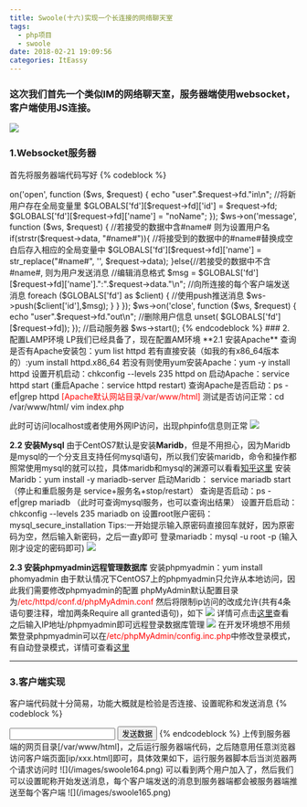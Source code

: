 ```yaml
---
title: Swoole(十六)实现一个长连接的网络聊天室
tags:
  - php项目
  - swoole
date: 2018-02-21 19:09:56
categories: ItEassy
---
```


### 这次我们首先一个类似IM的网络聊天室，服务器端使用websocket，客户端使用JS连接。
![](/images/swoole.jpg)

### 1.Websocket服务器
首先将服务器端代码写好
{% codeblock %}
<?php

//创建Websocket服务器
$ws = new swoole_websocket_server("0.0.0.0", 9501);

//on监听事件函数 open/message/close
$ws->on('open', function ($ws, $request) {
    echo "user".$request->fd."in\n";
    //将新用户存在全局变量里
    $GLOBALS['fd'][$request->fd]['id'] = $request->fd;
    $GLOBALS['fd'][$request->fd]['name'] = "noName";
});

$ws->on('message', function ($ws, $request) {
    //若接受的数据中含#name# 则为设置用户名
    if(strstr($request->data, "#name#")){
    	//将接受到的数据中的#name#替换成空白后存入相应的全局变量中
    	$GLOBALS['fd'][$request->fd]['name'] = str_replace("#name#", '', $request->data);
    }else{//若接受的数据中不含#name#, 则为用户发送消息
    	//编辑消息格式
    	$msg =  $GLOBALS['fd'][$request->fd]['name'].":".$request->data."\n";
    	//向所连接的每个客户端发送消息
    	foreach ($GLOBALS['fd'] as $client) {
    		//使用push推送消息
    		$ws->push($client['id'],$msg);
    	}

    }
});

$ws->on('close', function ($ws, $request) {
     echo "user".$request->fd."out\n";
     //删除用户信息
     unset( $GLOBALS['fd'][$request->fd]);
});

//启动服务器
$ws->start();
{% endcodeblock %}

### 2.配置LAMP环境
LP我们已经具备了，现在配置AM环境
**2.1 安装Apache**
查询是否有Apache安装包：yum list httpd
若有直接安装（如我的有x86_64版本的）:yum install httpd.x86_64
若没有则使用yum安装Apache：yum -y install httpd
设置开机启动：chkconfig --levels 235 httpd on
启动Apache：service httpd start
(重启Apache：service httpd restart)
查询Apache是否启动：ps -ef|grep httpd
 <font color='red'>[Apache默认网站目录/var/www/html]</font>
测试是否访问正常：cd /var/www/html/
vim index.php
<?php
   phpinfo();
?>
此时可访问localhost或者使用外网IP访问，出现phpinfo信息则正常
![](/images/swoole160.png)

**2.2 安装Mysql**
由于CentOS7默认是安装**Maridb**，但是不用担心，因为Maridb是mysql的一个分支且支持任何mysql语句，所以我们安装maridb，命令和操作都照常使用mysql的就可以拉，具体maridb和mysql的渊源可以看看[知乎这里](https://www.zhihu.com/question/41832866)
安装Maridb：yum install -y mariadb-server
启动Maridb： service mariadb start
（停止和重启服务是 service+服务名+stop/restart）
查询是否启动：ps -ef|grep mariadb （此时可查询mysql服务，也可以查询出结果）
设置开启启动：chkconfig --levels 235 mariadb on
设置root账户密码：mysql_secure_installation 
Tips:一开始提示输入原密码直接回车就好，因为原密码为空，然后输入新密码，之后一直y即可
登录mariadb：mysql -u root -p (输入刚才设定的密码即可)
![](/images/swoole161.png)

**2.3 安装phpmyadmin远程管理数据库**
安装phpmyadmin：yum install phomyadmin
由于默认情况下CentOS7上的phpmyadmin只允许从本地访问，因此我们需要修改phpmyadmin的配置
phpMyAdmin默认配置目录为<font color='red'>/etc/httpd/conf.d/phpMyAdmin.conf</font>
然后将限制ip访问的改成允许(共有4条语句要注释，增加两条Require all granted语句)，如下
![](/images/swoole162.png)
详情可点击[这里](http://ask.xmodulo.com/install-phpmyadmin-centos.html)查看
之后输入IP地址/phpmyadmin即可远程登录数据库管理
![](/images/swoole163.png)
在开发环境想不用频繁登录phpmyadmin可以在<font color='red'>/etc/phpMyAdmin/config.inc.php</font>中修改登录模式，有自动登录模式，详情可查看[这里](http://www.jb51.net/article/50028.htm)

---
### 3.客户端实现
客户端代码就十分简易，功能大概就是检验是否连接、设置昵称和发送消息
{% codeblock %}
<!DOCTYPE html>
<html lang="en">
<head>
	<meta charset="utf-8">
	<title>IM聊天室</title>
</head>
<body>
	<div id="msg"></div>
	<input type="text" id="text">
	<input type="submit" value="发送数据" onclick="send()">
</body>
<script>
    var msg = document.getElementById("msg");
    var connectIp = 'ws://39.108.210.229:9501';
    //调用websocket对象建立连接：
    //参数：ws/wss(加密)：//ip:port （字符串）
    var websocket = new WebSocket(connectIp);
    //onopen监听连接打开
    websocket.onopen = function (evt) {
        //websocket.readyState 属性：
        /*
        CONNECTING  0   The connection is not yet open.
        OPEN    1   The connection is open and ready to communicate.
        CLOSING 2   The connection is in the process of closing.
        CLOSED  3   The connection is closed or couldn't be opened.
        */
        if(websocket.readyState == 1)
        {
            msg.innerHTML="连接成功!<br>可使用'#name#+您的昵称'设置昵称<br>";
        }
        //msg.innerHTML = websocket.readyState;
    };

    function send(){
        var text = document.getElementById('text').value;
        document.getElementById('text').value = '';
        //向服务器发送数据
        websocket.send(text);
    }
      //监听连接关闭
//    websocket.onclose = function (evt) {
//        console.log("Disconnected");
//    };

    //onmessage 监听服务器数据推送
    websocket.onmessage = function (evt) {
        msg.innerHTML += evt.data +'<br>';
//        console.log('Retrieved data from server: ' + evt.data);
    };
//监听连接错误信息
//    websocket.onerror = function (evt, e) {
//        console.log('Error occured: ' + evt.data);
//    };

</script>

</body>
</html>
{% endcodeblock %}
上传到服务器端的网页目录[/var/www/html]，之后运行服务器端代码，之后随意用任意浏览器访问客户端页面[ip/xxx.html]即可，具体效果如下，运行服务器脚本后当浏览器两个请求访问时
![](/images/swoole164.png)
可以看到两个用户加入了，然后我们可以设置昵称开始发送消息，每个客户端发送的消息到服务器端都会被服务器端推送至每个客户端
![](/images/swoole165.png)